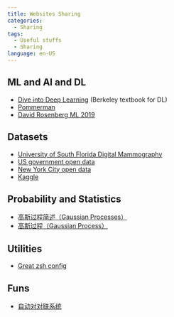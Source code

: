 ```yaml
---
title: Websites Sharing
categories: 
  - Sharing
tags:
  - Useful stuffs
  - Sharing
language: en-US
---
```


## ML and AI and DL

- [Dive into Deep Learning][d2l] (Berkeley textbook for DL)
- [Pommerman][pmman]
- [David Rosenberg ML 2019][dr2019]

## Datasets

- [University of South Florida Digital Mammography][engusf]
- [US government open data][usopendata]
- [New York City open data][nycod]
- [Kaggle][kaggle]

## Probability and Statistics

- [高斯过程简述（Gaussian Processes）][gp]
- [高斯过程（Gaussian Process）][gporg]

## Utilities

- [Great zsh config][zsh_powerlevel9k]

## Funs

- [自动对对联系统][couplet]

[d2l]: https://d2l.ai/
[pmman]: https://www.pommerman.com/
[usopendata]: https://www.data.gov/
[dr2019]: https://davidrosenberg.github.io/ml2019
[couplet]: http://ai.binwang.me/couplet
[engusf]: http://www.eng.usf.edu/cvprg/Mammography/Database.html
[nycod]: https://opendata.cityofnewyork.us/
[kaggle]: https://www.kaggle.com/
[gp]: https://see.stanford.edu/materials/aimlcs229/cs229-gp.pdf
[gporg]: http://www.gaussianprocess.org/
[zsh_powerlevel9k]: https://medium.com/@Clovis_app/configuration-of-a-beautiful-efficient-terminal-and-prompt-on-osx-in-7-minutes-827c29391961